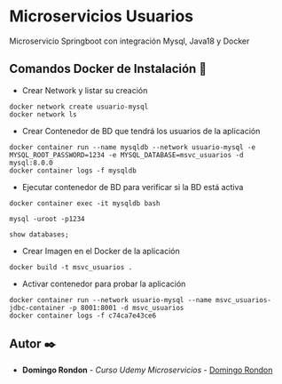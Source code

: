 # Microservicios Usuarios

Microservicio Springboot con integración Mysql, Java18 y Docker

## Comandos Docker de Instalación 🔧

- Crear Network y listar su creación
```
docker network create usuario-mysql
docker network ls
```
- Crear Contenedor de BD que tendrá los usuarios de la aplicación
```
docker container run --name mysqldb --network usuario-mysql -e MYSQL_ROOT_PASSWORD=1234 -e MYSQL_DATABASE=msvc_usuarios -d mysql:8.0.0
docker container logs -f mysqldb
```
- Ejecutar contenedor de BD para verificar si la BD está activa
```
docker container exec -it mysqldb bash

mysql -uroot -p1234

show databases;
```

- Crear Imagen en el Docker de la aplicación
```
docker build -t msvc_usuarios .
```

- Activar contenedor para probar la aplicación
```
docker container run --network usuario-mysql --name msvc_usuarios-jdbc-container -p 8001:8001 -d msvc_usuarios
docker container logs -f c74ca7e43ce6
```

## Autor ✒️

* **Domingo Rondon** - *Curso Udemy Microservicios* - [Domingo Rondon](https://github.com/drondon87)